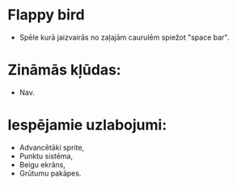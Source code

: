 # Flappy bird
- Spēle kurā jaizvairās no zaļajām caurulēm spiežot "space bar".

# Zināmās kļūdas:
- Nav.

# Iespējamie uzlabojumi:
- Advancētāki sprite,
- Punktu sistēma,
- Beigu ekrāns,
- Grūtumu pakāpes.